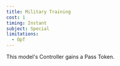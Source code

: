 ```yaml
---
title: Military Training
cost: 1
timing: Instant
subject: Special
limitations:
  - OpT
---
```

This model's Controller gains a Pass Token.